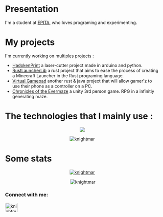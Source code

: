 # Presentation
I'm a student at [EPITA](https://www.epita.fr), who loves programing and experimenting. 

# My projects
I'm currently working on multiples projects : 
- [HadokenPrint](https://github.com/knightmar/HadokenPrint) a laser-cutter project made in arduino and python.
- [RustLauncherLib](https://github.com/knightmar/rust_launcher_lib) a rust project that aims to ease the process of creating a Minecraft Launcher in the Rust programing language.
- [Virtual Gamepad](https://github.com/knightmar/VirtualGamepad) another rust & java project that will allow gamer'z to use their phone as a controller on a PC.
- [Chronicles of the Evermaze](https://github.com/knightmar/Chronicles-of-the-Evermaze) a unity 3rd person game. RPG in a infinitly generating maze. 

# The technologies that I mainly use :
<div align="center">
<p> <img src="https://go-skill-icons.vercel.app/api/icons?i=rust,java,cpp,arduino"></p>
<p><img align="center" src="https://github-readme-stats.vercel.app/api/top-langs?username=knightmar&show_icons=true&locale=en&layout=compact" alt="knightmar" /></p>
</div>


# Some stats
<div align="center">
<p> <a href="https://github.com/ryo-ma/github-profile-trophy"><img src="https://github-profile-trophy.vercel.app/?username=knightmar" alt="knightmar" /></a> </p>
<p>&nbsp;<img align="center" src="https://github-readme-stats.vercel.app/api?username=knightmar&show_icons=true&locale=en" alt="knightmar" /></p>
</div>

<h3 align="left">Connect with me:</h3>
<p align="left">
<a href="https://discord.gg/knightmar_" target="blank"><img align="center" src="https://raw.githubusercontent.com/rahuldkjain/github-profile-readme-generator/master/src/images/icons/Social/discord.svg" alt="knightmar_" height="30" width="40" /></a>
</p>

